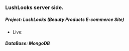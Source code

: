 ### LushLooks server side.

##### Project: LushLooks  (Beauty Products E-commerce Site)
- Live: 

##### DataBase: MongoDB



